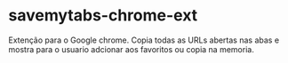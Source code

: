 savemytabs-chrome-ext
=====================

Extenção para o Google chrome. Copia todas as URLs abertas nas abas e mostra para o usuario adcionar aos favoritos ou copia na memoria.